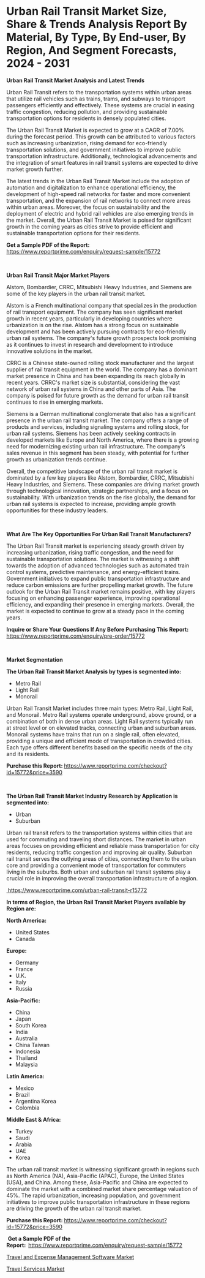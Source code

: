 <p><h1>Urban Rail Transit Market Size, Share & Trends Analysis Report By Material, By Type, By End-user, By Region, And Segment Forecasts, 2024 - 2031</h1></p><p><strong>Urban Rail Transit Market Analysis and Latest Trends</strong></p>
<p><p>Urban Rail Transit refers to the transportation systems within urban areas that utilize rail vehicles such as trains, trams, and subways to transport passengers efficiently and effectively. These systems are crucial in easing traffic congestion, reducing pollution, and providing sustainable transportation options for residents in densely populated cities.</p><p>The Urban Rail Transit Market is expected to grow at a CAGR of 7.00% during the forecast period. This growth can be attributed to various factors such as increasing urbanization, rising demand for eco-friendly transportation solutions, and government initiatives to improve public transportation infrastructure. Additionally, technological advancements and the integration of smart features in rail transit systems are expected to drive market growth further.</p><p>The latest trends in the Urban Rail Transit Market include the adoption of automation and digitalization to enhance operational efficiency, the development of high-speed rail networks for faster and more convenient transportation, and the expansion of rail networks to connect more areas within urban areas. Moreover, the focus on sustainability and the deployment of electric and hybrid rail vehicles are also emerging trends in the market. Overall, the Urban Rail Transit Market is poised for significant growth in the coming years as cities strive to provide efficient and sustainable transportation options for their residents.</p></p>
<p><strong>Get a Sample PDF of the Report:&nbsp;</strong> <a href="https://www.reportprime.com/enquiry/request-sample/15772">https://www.reportprime.com/enquiry/request-sample/15772</a></p>
<p>&nbsp;</p>
<p><strong>Urban Rail Transit Major Market Players</strong></p>
<p><p>Alstom, Bombardier, CRRC, Mitsubishi Heavy Industries, and Siemens are some of the key players in the urban rail transit market. </p><p>Alstom is a French multinational company that specializes in the production of rail transport equipment. The company has seen significant market growth in recent years, particularly in developing countries where urbanization is on the rise. Alstom has a strong focus on sustainable development and has been actively pursuing contracts for eco-friendly urban rail systems. The company's future growth prospects look promising as it continues to invest in research and development to introduce innovative solutions in the market.</p><p>CRRC is a Chinese state-owned rolling stock manufacturer and the largest supplier of rail transit equipment in the world. The company has a dominant market presence in China and has been expanding its reach globally in recent years. CRRC's market size is substantial, considering the vast network of urban rail systems in China and other parts of Asia. The company is poised for future growth as the demand for urban rail transit continues to rise in emerging markets.</p><p>Siemens is a German multinational conglomerate that also has a significant presence in the urban rail transit market. The company offers a range of products and services, including signaling systems and rolling stock, for urban rail systems. Siemens has been actively seeking contracts in developed markets like Europe and North America, where there is a growing need for modernizing existing urban rail infrastructure. The company's sales revenue in this segment has been steady, with potential for further growth as urbanization trends continue.</p><p>Overall, the competitive landscape of the urban rail transit market is dominated by a few key players like Alstom, Bombardier, CRRC, Mitsubishi Heavy Industries, and Siemens. These companies are driving market growth through technological innovation, strategic partnerships, and a focus on sustainability. With urbanization trends on the rise globally, the demand for urban rail systems is expected to increase, providing ample growth opportunities for these industry leaders.</p></p>
<p>&nbsp;</p>
<p><strong>What Are The Key Opportunities For Urban Rail Transit Manufacturers?</strong></p>
<p><p>The Urban Rail Transit market is experiencing steady growth driven by increasing urbanization, rising traffic congestion, and the need for sustainable transportation solutions. The market is witnessing a shift towards the adoption of advanced technologies such as automated train control systems, predictive maintenance, and energy-efficient trains. Government initiatives to expand public transportation infrastructure and reduce carbon emissions are further propelling market growth. The future outlook for the Urban Rail Transit market remains positive, with key players focusing on enhancing passenger experience, improving operational efficiency, and expanding their presence in emerging markets. Overall, the market is expected to continue to grow at a steady pace in the coming years.</p></p>
<p><strong>Inquire or Share Your Questions If Any Before Purchasing This Report:</strong> <a href="https://www.reportprime.com/enquiry/pre-order/15772">https://www.reportprime.com/enquiry/pre-order/15772</a></p>
<p>&nbsp;</p>
<p><strong>Market Segmentation</strong></p>
<p><strong>The Urban Rail Transit Market Analysis by types is segmented into:</strong></p>
<p><ul><li>Metro Rail</li><li>Light Rail</li><li>Monorail</li></ul></p>
<p><p>Urban Rail Transit Market includes three main types: Metro Rail, Light Rail, and Monorail. Metro Rail systems operate underground, above ground, or a combination of both in dense urban areas. Light Rail systems typically run at street level or on elevated tracks, connecting urban and suburban areas. Monorail systems have trains that run on a single rail, often elevated, providing a unique and efficient mode of transportation in crowded cities. Each type offers different benefits based on the specific needs of the city and its residents.</p></p>
<p><strong>Purchase this Report:&nbsp;</strong><a href="https://www.reportprime.com/checkout?id=15772&price=3590">https://www.reportprime.com/checkout?id=15772&price=3590</a></p>
<p>&nbsp;</p>
<p><strong>The Urban Rail Transit Market Industry Research by Application is segmented into:</strong></p>
<p><ul><li>Urban</li><li>Suburban</li></ul></p>
<p><p>Urban rail transit refers to the transportation systems within cities that are used for commuting and traveling short distances. The market in urban areas focuses on providing efficient and reliable mass transportation for city residents, reducing traffic congestion and improving air quality. Suburban rail transit serves the outlying areas of cities, connecting them to the urban core and providing a convenient mode of transportation for commuters living in the suburbs. Both urban and suburban rail transit systems play a crucial role in improving the overall transportation infrastructure of a region.</p></p>
<p><a href="https://www.reportprime.com/urban-rail-transit-r15772">&nbsp;https://www.reportprime.com/urban-rail-transit-r15772</a></p>
<p><strong>In terms of Region, the Urban Rail Transit Market Players available by Region are:</strong></p>
<p>
    <p> <strong> North America: </strong>
        <ul>
            <li>United States</li>
            <li>Canada</li>
        </ul>
        </p> 
    <p> <strong> Europe: </strong>
        <ul>
            <li>Germany</li>
            <li>France</li>
            <li>U.K.</li>
            <li>Italy</li>
            <li>Russia</li>
        </ul>
        </p> 
    <p> <strong> Asia-Pacific: </strong>
        <ul>
            <li>China</li>
            <li>Japan</li>
            <li>South Korea</li>
            <li>India</li>
            <li>Australia</li>
            <li>China Taiwan</li>
            <li>Indonesia</li>
            <li>Thailand</li>
            <li>Malaysia</li>
        </ul>
        </p> 
    <p> <strong> Latin America: </strong>
        <ul>
            <li>Mexico</li>
            <li>Brazil</li>
            <li>Argentina Korea</li>
            <li>Colombia</li>
        </ul>
        </p> 
    <p> <strong> Middle East & Africa: </strong>
        <ul>
            <li>Turkey</li>
            <li>Saudi</li>
            <li>Arabia</li>
            <li>UAE</li>
            <li>Korea</li>
        </ul>
    </p>
    </p>
<p><p>The urban rail transit market is witnessing significant growth in regions such as North America (NA), Asia-Pacific (APAC), Europe, the United States (USA), and China. Among these, Asia-Pacific and China are expected to dominate the market with a combined market share percentage valuation of 45%. The rapid urbanization, increasing population, and government initiatives to improve public transportation infrastructure in these regions are driving the growth of the urban rail transit market.</p></p>
<p><strong>Purchase this Report: </strong><a href="https://www.reportprime.com/checkout?id=15772&price=3590">https://www.reportprime.com/checkout?id=15772&price=3590</a></p>
<p>&nbsp;<strong>Get a Sample PDF of the Report:&nbsp;&nbsp;</strong><a href="https://www.reportprime.com/enquiry/request-sample/15772">https://www.reportprime.com/enquiry/request-sample/15772</a></p>
<p><strong></strong></p>
<p><p><a href="https://github.com/peachesmcdowel1/Market-Research-Report-List-2/blob/main/travel-and-expense-management-software-market.md">Travel and Expense Management Software Market</a></p><p><a href="https://github.com/edytherolanlouisejk1miz0wig/Market-Research-Report-List-2/blob/main/travel-services-market.md">Travel Services Market</a></p></p>